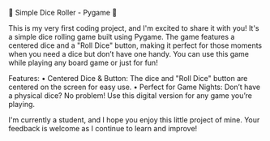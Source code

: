 🎲 Simple Dice Roller - Pygame 🎲

This is my very first coding project, and I'm excited to share it with you! It's a simple dice rolling game built using Pygame. The game features a centered dice and a "Roll Dice" button, making it perfect for those moments when you need a dice but don’t have one handy. You can use this game while playing any board game or just for fun!

Features:
 • Centered Dice & Button: The dice and "Roll Dice" button are centered on the screen for easy use.
 • Perfect for Game Nights: Don’t have a physical dice? No problem! Use this digital version for any game you’re playing.

I'm currently a student, and I hope you enjoy this little project of mine. Your feedback is welcome as I continue to learn and improve!
